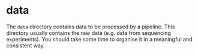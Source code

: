 # data

The `data` directory contains data to be processed by a pipeline. This directory
usually contains the raw data (e.g. data from sequencing experiments). You
should take some time to organise it in a meaningful and consistent way.